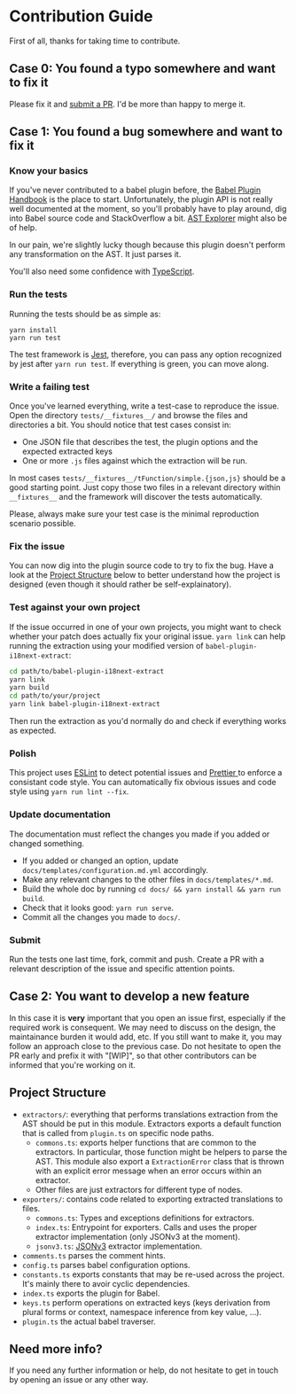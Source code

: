# Contribution Guide

First of all, thanks for taking time to contribute.

## Case 0: You found a typo somewhere and want to fix it

Please fix it and [submit a PR](https://help.github.com/en/articles/creating-a-pull-request).
I'd be more than happy to merge it.

## Case 1: You found a bug somewhere and want to fix it

### Know your basics

If you've never contributed to a babel plugin before, the [Babel Plugin Handbook](
https://github.com/jamiebuilds/babel-handbook/blob/master/translations/en/plugin-handbook.md) is
the place to start. Unfortunately, the plugin API is not really well documented at the moment, so
you'll probably have to play around, dig into Babel source code and StackOverflow a bit. [
AST Explorer](https://astexplorer.net/) might also be of help.

In our pain, we're slightly lucky though because this plugin doesn't perform any transformation
on the AST. It just parses it.

You'll also need some confidence with [TypeScript](https://www.typescriptlang.org/).

### Run the tests

Running the tests should be as simple as:

```
yarn install
yarn run test
```

The test framework is [Jest](https://jestjs.io), therefore, you can pass any option recognized by
jest after `yarn run test`. If everything is green, you can move along.

### Write a failing test

Once you've learned everything, write a test-case to reproduce the issue. Open the directory
`tests/__fixtures__/` and browse the files and directories a bit. You should notice that test
cases consist in:
- One JSON file that describes the test, the plugin options and the expected extracted keys
- One or more `.js` files against which the extraction will be run.

In most cases `tests/__fixtures__/tFunction/simple.{json,js}` should be a good starting point.
Just copy those two files in a relevant directory within `__fixtures__` and the framework will
discover the tests automatically.

Please, always make sure your test case is the minimal reproduction scenario possible.

### Fix the issue

You can now dig into the plugin source code to try to fix the bug. Have a look at the [Project
Structure](#project-structure) below to better understand how the project is designed (even
though it should rather be self-explainatory).

### Test against your own project

If the issue occurred in one of your own projects, you might want to check whether your patch does
actually fix your original issue. `yarn link` can help running the extraction using your modified
version of `babel-plugin-i18next-extract`:

```bash
cd path/to/babel-plugin-i18next-extract
yarn link
yarn build
cd path/to/your/project
yarn link babel-plugin-i18next-extract
```

Then run the extraction as you'd normally do and check if everything works as expected.

### Polish

This project uses [ESLint](https://eslint.org) to detect potential issues and [Prettier
](https://prettier.io) to enforce a consistant code style. You can automatically fix obvious
issues and code style using `yarn run lint --fix`.

### Update documentation

The documentation must reflect the changes you made if you added or changed something.

- If you added or changed an option, update `docs/templates/configuration.md.yml` accordingly.
- Make any relevant changes to the other files in `docs/templates/*.md`.
- Build the whole doc by running `cd docs/ && yarn install && yarn run build`.
- Check that it looks good: `yarn run serve`.
- Commit all the changes you made to `docs/`.

### Submit

Run the tests one last time, fork, commit and push. Create a PR with a relevant description of
the issue and specific attention points.

## Case 2: You want to develop a new feature

In this case it is **very** important that you open an issue first, especially if the required
work is consequent. We may need to discuss on the design, the maintainance burden it would add,
etc. If you still want to make it, you may follow an approach close to the previous case. Do not
hesitate to open the PR early and prefix it with "[WIP]", so that other contributors can be
informed that you're working on it.

## Project Structure

- `extractors/`: everything that performs translations extraction from the AST should be put in
  this module. Extractors exports a default function that is called from `plugin.ts` on specific
  node paths.
    - `commons.ts`: exports helper functions that are common to the extractors. In particular,
      those function might be helpers to parse the AST. This module also export a
      `ExtractionError` class that is thrown with an explicit error message when an error occurs
      within an extractor.
    - Other files are just extractors for different type of nodes.
- `exporters/`: contains code related to exporting extracted translations to files.
    - `commons.ts`: Types and exceptions definitions for extractors.
    - `index.ts`: Entrypoint for exporters. Calls and uses the proper extractor implementation
      (only JSONv3 at the moment).
    - `jsonv3.ts`: [JSONv3](https://www.i18next.com/misc/json-format#i-18-next-json-v3) extractor
      implementation.
- `comments.ts` parses the comment hints.
- `config.ts` parses babel configuration options.
- `constants.ts` exports constants that may be re-used across the project. It's mainly there to
  avoir cyclic dependencies.
- `index.ts` exports the plugin for Babel.
- `keys.ts` perform operations on extracted keys (keys derivation from plural forms or context,
  namespace inference from key value, …).
- `plugin.ts` the actual babel traverser.

## Need more info?

If you need any further information or help, do not hesitate to get in touch by opening an issue
or any other way.
